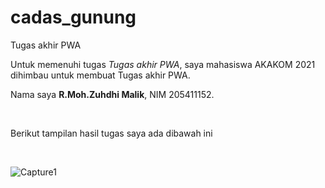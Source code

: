 # cadas_gunung
<html>
	<body>
		<p> Tugas  akhir PWA </p>
		<p>Untuk memenuhi tugas <em>Tugas  akhir PWA</em>,  saya mahasiswa AKAKOM 2021 dihimbau untuk membuat Tugas  akhir PWA. 
		<p> Nama saya <b>R.Moh.Zuhdhi Malik</b>, NIM 205411152.</p><br>
      <p>Berikut tampilan hasil tugas saya ada dibawah ini</p><br>
	</body>
</html>
    
![Capture1](https://user-images.githubusercontent.com/71811641/120781604-6b6a0600-c553-11eb-8a84-f35e4ac7acb6.JPG)

